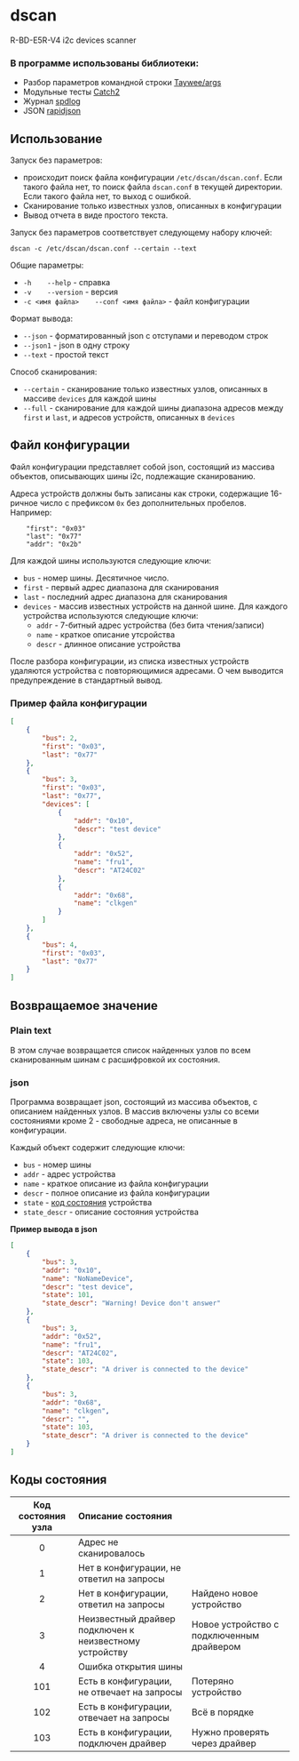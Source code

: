 # dscan
R-BD-E5R-V4 i2c devices scanner

### В программе использованы библиотеки:

- Разбор параметров командной строки [Taywee/args](https://github.com/Taywee/args)
- Модульные тесты [Catch2](https://github.com/catchorg/Catch2)
- Журнал [spdlog](https://github.com/gabime/spdlog)
- JSON [rapidjson](https://github.com/Tencent/rapidjson)

## Использование

Запуск без параметров:
* происходит поиск файла конфигурации `/etc/dscan/dscan.conf`. Если такого файла нет, то поиск файла `dscan.conf` в текущей директории. Если такого файла нет, то выход с ошибкой.
* Сканирование только известных узлов, описанных в конфигурации
* Вывод отчета в виде простого текста.

Запуск без параметров соответствует следующему набору ключей:
```
dscan -c /etc/dscan/dscan.conf --certain --text
```

Общие параметры:
* `-h    --help` - справка
* `-v    --version` - версия
* `-c <имя файла>    --conf <имя файла>` - файл конфигурации

Формат вывода:
* `--json` - форматированный json с отступами и переводом строк
* `--json1` - json в одну строку
* `--text` - простой текст

Способ сканирования:
* `--certain` - сканирование только известных узлов, описанных в массиве `devices` для каждой шины
* `--full` - сканирование для каждой шины диапазона адресов между `first` и `last`, и адресов устройств, описанных в `devices`

## Файл конфигурации

Файл конфигурации представляет собой json, состоящий из массива объектов, описывающих шины i2c, подлежащие сканированию.

Адреса устройств должны быть записаны как строки, содержащие 16-ричное число с префиксом `0x` без дополнительных пробелов. Например:
```
    "first": "0x03"
    "last": "0x77"
    "addr": "0x2b"
```

Для каждой шины используются следующие ключи:
* `bus` - номер шины. Десятичное число.
* `first` - первый адрес диапазона для сканирования
* `last` - последний адрес диапазона для сканирования
* `devices` - массив известных устройств на данной шине. Для каждого устройства используются следующие ключи:
    * `addr` - 7-битный адрес устройства (без бита чтения/записи)
    * `name` - краткое описание утсройства
    * `descr` - длинное описание устройства

После разбора конфигурации, из списка известных устройств удаляются устройства с повторяющимися адресами. О чем выводится предупреждение в стандартный вывод.


### Пример файла конфигурации

```json
[
    {
        "bus": 2,
        "first": "0x03",
        "last": "0x77"
    },
    {
        "bus": 3,
        "first": "0x03",
        "last": "0x77",
        "devices": [
            {
                "addr": "0x10",
                "descr": "test device"
            },
            {
                "addr": "0x52",
                "name": "fru1",
                "descr": "AT24C02"
            },
            {
                "addr": "0x68",
                "name": "clkgen"
            }
        ]
    },
    {
        "bus": 4,
        "first": "0x03",
        "last": "0x77"
    }
]
```

## Возвращаемое значение

### Plain text

В этом случае возвращается список найденных узлов по всем сканированным шинам с расшифровкой их состояния.

### json

Программа возвращает json, состоящий из массива объектов, с описанием найденных узлов. В массив включены узлы со всеми состояниями кроме 2 - свободные адреса, не описанные в конфигурации.

Каждый объект содержит следующие ключи:
* `bus` - номер шины
* `addr` - адрес устройства
* `name` - краткое описание из файла конфигурации
* `descr` - полное описание из файла конфигурации
* `state` - [код состояния](#%D0%BA%D0%BE%D0%B4%D1%8B-%D1%81%D0%BE%D1%81%D1%82%D0%BE%D1%8F%D0%BD%D0%B8%D1%8F) устройства
* `state_descr` - описание состояния устройства

**Пример вывода в json**
```json
[
    {
        "bus": 3,
        "addr": "0x10",
        "name": "NoNameDevice",
        "descr": "test device",
        "state": 101,
        "state_descr": "Warning! Device don't answer"
    },
    {
        "bus": 3,
        "addr": "0x52",
        "name": "fru1",
        "descr": "AT24C02",
        "state": 103,
        "state_descr": "A driver is connected to the device"
    },
    {
        "bus": 3,
        "addr": "0x68",
        "name": "clkgen",
        "descr": "",
        "state": 103,
        "state_descr": "A driver is connected to the device"
    }
]
```

## Коды состояния

| Код состояния узла | Описание состояния |  |
|:------------------:|:-------------------|:-|
| 0   | Адрес не сканировалось |  |
| 1   | Нет в конфигурации, не ответил на запросы |  |
| 2   | Нет в конфигурации, ответил на запросы | Найдено новое устройство |
| 3   | Неизвестный драйвер подключен к неизвестному устройству | Новое устройство с подключенным драйвером |
| 4   | Ошибка открытия шины |  |
| 101 | Есть в конфигурации, не отвечает на запросы | Потеряно устройство |
| 102 | Есть в конфигурации, отвечает на запросы | Всё в порядке |
| 103 | Есть в конфигурации, подключен драйвер | Нужно проверять через драйвер |

